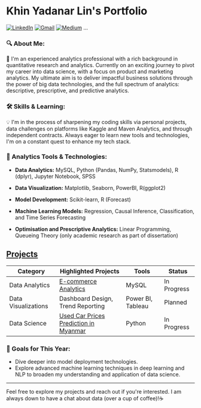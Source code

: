 # Khin Yadanar Lin's Portfolio
[![LinkedIn][linkedin-shield]][linkedin-url]
[![Gmail][gmail-shield]][gmail-url]
[![Medium][medium-shield]][medium-url]
...

[linkedin-shield]: https://img.shields.io/badge/LinkedIn--blue?style=social&logo=LinkedIn
[linkedin-url]: https://www.linkedin.com/in/khinyadanarlin/
[gmail-shield]: https://img.shields.io/badge/Gmail--red?style=social&logo=Gmail
[gmail-url]: mailto:khinydnlin@gmail.com
[medium-shield]: https://img.shields.io/badge/Medium--black?style=social&logo=Medium
[medium-url]: https://medium.com/@khinydnlin_66752

### 🔍 About Me:

🌟 I'm an experienced analytics professional with a rich background in quantitative research and analytics. Currently on an exciting journey to pivot my career into data science, with a focus on product and marketing analytics. My ultimate aim is to deliver impactful business solutions through the power of big data technologies, and the full spectrum of analytics: descriptive, prescriptive, and predictive analytics.

### 🛠 Skills & Learning:

💡 I'm in the process of sharpening my coding skills via personal projects, data challenges on platforms like Kaggle and Maven Analytics, and through independent contracts. Always eager to learn new tools and technologies, I'm on a constant quest to enhance my tech stack.


### 🔧 Analytics Tools & Technologies:

- **Data Analytics:** MySQL, Python (Pandas, NumPy, Statsmodels), R (dplyr), Jupyter Notebook, SPSS
  
- **Data Visualization:** Matplotlib, Seaborn, PowerBI, R(ggplot2)
  
- **Model Development:** Scikit-learn, R (Forecast)
  
- **Machine Learning Models:** Regression, Causal Inference, Classification, and Time Series Forecasting

- **Optimisation and Prescriptive Analytics:** Linear Programming, Queueing Theory (only academic research as part of dissertation)

## [Projects](https://github.com/khinydnlin/portfolio) 


| Category | Highlighted Projects | Tools | Status |
|----------|------------------|--------------|--------|
| Data Analytics | [E-commerce Analytics](https://github.com/khinydnlin/portfolio/tree/main/E-commerce%20Analytics)| MySQL | In Progress |
| Data Visualizations | Dashboard Design, Trend Reporting | Power BI, Tableau | Planned |
| Data Science | [Used Car Prices Prediction in Myanmar](https://github.com/khinydnlin/portfolio/tree/main/Used%20Car%20Price%20Prediction%20in%20Myanmar)| Python | In Progress |

### 🎯 Goals for This Year:

- Dive deeper into model deployment technologies.
- Explore advanced machine learning techniques in deep learning and NLP to broaden my understanding and application of data science.

---
Feel free to explore my projects and reach out if you're interested. I am always down to have a chat about data (over a cup of coffee)!☕



<!---
khinydnlin/khinydnlin is a ✨ special ✨ repository because its `README.md` (this file) appears on your GitHub profile.
You can click the Preview link to take a look at your changes.
--->

